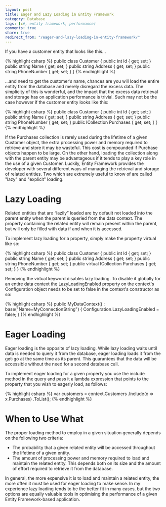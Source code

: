 ```yaml
---
layout: post
title: Eager and Lazy Loading in Entity Framework
category: Database
tags: [c#, entity framework, performance]
comments: true
share: true
redirect_from: "/eager-and-lazy-loading-in-entity-framework/"
---
```

If you have a customer entity that looks like this…

{% highlight csharp %}
public class Customer
{
    public int Id { get; set; }
    public string Name { get; set; }
    public string Address { get; set; }
    public string PhoneNumber { get; set; }
}
{% endhighlight %}

…and need to get the customer’s name, chances are you will load the entire entity from the database and merely disregard the excess data. The simplicity of this is wonderful, and the impact that the excess data retrieval and storage has on application performance is trivial. Such may not be the case however if the customer entity looks like this:

{% highlight csharp %}
public class Customer
{
    public int Id { get; set; }
    public string Name { get; set; }
    public string Address { get; set; }
    public string PhoneNumber { get; set; }
    public ICollection<Purchase> Purchases { get; set; }
}
{% endhighlight %}

If the Purchases collection is rarely used during the lifetime of a given Customer object, the extra processing power and memory required to retrieve and store it may be wasteful. This cost is compounded if Purchase objects happen to be large. On the other hand, loading the collection along with the parent entity may be advantageous if it tends to play a key role in the use of a given Customer. Luckily, Entity Framework provides the developer with several different ways of managing the retrieval and storage of related entities. Two which are extremely useful to know of are called "lazy" and "explicit" loading.

# Lazy Loading

Related entities that are “lazily” loaded are by default not loaded into the parent entity when the parent is queried from the data context. The property containing the related entity will remain present within the parent, but will only be filled with data if and when it is accessed.

To implement lazy loading for a property, simply make the property virtual like so:

{% highlight csharp %}
public class Customer
{
    public int Id { get; set; }
    public string Name { get; set; }
    public string Address { get; set; }
    public string PhoneNumber { get; set; }
    public virtual ICollection<Purchase> Purchases { get; set; }
}
{% endhighlight %}

Removing the virtual keyword disables lazy loading. To disable it globally for an entire data context the LazyLoadingEnabled property on the context's Configuration object needs to be set to false in the context's constructor as so:

{% highlight csharp %}
public MyDataContext()
    : base("Name=MyConnectionString")
{
    Configuration.LazyLoadingEnabled = false;
}
{% endhighlight %}

# Eager Loading

Eager loading is the opposite of lazy loading. While lazy loading waits until data is needed to query it from the database, eager loading loads it from the get-go at the same time as its parent. This guarantees that the data will be accessible without the need for a second database call.

To implement eager loading for a given property you use the include method in the query and pass it a lambda expression that points to the property that you wish to eagerly load, as follows:

{% highlight csharp %}
var customers = context.Customers
    .Include(x => x.Purchases)
    .ToList();
{% endhighlight %}

# When to Use What

The proper loading method to employ in a given situation generally depends on the following two criteria:

<ul>
<li>The probability that a given related entity will be accessed throughout the lifetime of a given entity.</li>
<li>The amount of processing power and memory required to load and maintain the related entity. This depends both on its size and the amount of effort required to retrieve it from the database.</li>
</ul>
In general, the more expensive it is to load and maintain a related entity, the more often it must be used for eager loading to make sense. In my experience lazy loading tends to be the better fit in many cases, but the two options are equally valuable tools in optimising the performance of a given Entity Framework-based application.

